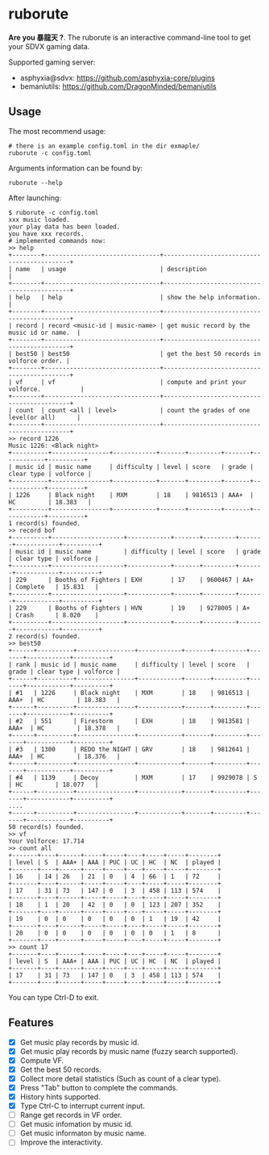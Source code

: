 # ruborute

**Are you 暴龍天 ?**. The ruborute is an interactive command-line tool to get your SDVX gaming data.

Supported gaming server:

- asphyxia@sdvx: https://github.com/asphyxia-core/plugins
- bemaniutils: https://github.com/DragonMinded/bemaniutils

## Usage

The most recommend usage:

```shell
# there is an example config.toml in the dir exmaple/
ruborute -c config.toml 
```

Arguments information can be found by:

```shell
ruborute --help
```

After launching: 

```
$ ruborute -c config.toml
xxx music loaded.
your play data has been loaded.
you have xxx records.
# implemented commands now:
>> help
+--------+--------------------------------+--------------------------------------------+
| name   | usage                          | description                                |
+--------+--------------------------------+--------------------------------------------+
| help   | help                           | show the help information.                 |
+--------+--------------------------------+--------------------------------------------+
| record | record <music-id | music-name> | get music record by the music id or name.  |
+--------+--------------------------------+--------------------------------------------+
| best50 | best50                         | get the best 50 records in volforce order. |
+--------+--------------------------------+--------------------------------------------+
| vf     | vf                             | compute and print your volforce.           |
+--------+--------------------------------+--------------------------------------------+
| count  | count <all | level>            | count the grades of one level(or all)      |
+--------+--------------------------------+--------------------------------------------+
>> record 1226
Music 1226: <Black night>
+----------+----------------+------------+-------+---------+-------+------------+----------+
| music id | music name     | difficulty | level | score   | grade | clear type | volforce |
+----------+----------------+------------+-------+---------+-------+------------+----------+
| 1226     | Black night    | MXM        | 18    | 9816513 | AAA+  | HC         | 18.383   |
+----------+----------------+------------+-------+---------+-------+------------+----------+
1 record(s) founded.
>> record bof
+----------+--------------------+------------+-------+---------+-------+------------+----------+
| music id | music name         | difficulty | level | score   | grade | clear type | volforce |
+----------+--------------------+------------+-------+---------+-------+------------+----------+
| 229      | Booths of Fighters | EXH        | 17    | 9600467 | AA+   | Complete   | 15.831   |
+----------+--------------------+------------+-------+---------+-------+------------+----------+
| 229      | Booths of Fighters | HVN        | 19    | 9278005 | A+    | Crash      | 8.020    |
+----------+--------------------+------------+-------+---------+-------+------------+----------+
2 record(s) founded.
>> best50
+------+----------+----------------+------------+-------+---------+-------+------------+----------+
| rank | music id | music name     | difficulty | level | score   | grade | clear type | volforce |
+------+----------+----------------+------------+-------+---------+-------+------------+----------+
| #1   | 1226     | Black night    | MXM        | 18    | 9816513 | AAA+  | HC         | 18.383   |
+------+----------+----------------+------------+-------+---------+-------+------------+----------+
| #2   | 551      | Firestorm      | EXH        | 18    | 9813581 | AAA+  | HC         | 18.378   |
+------+----------+----------------+------------+-------+---------+-------+------------+----------+
| #3   | 1300     | REDO the NIGHT | GRV        | 18    | 9812641 | AAA+  | HC         | 18.376   |
+------+----------+----------------+------------+-------+---------+-------+------------+----------+
| #4   | 1139     | Decoy          | MXM        | 17    | 9929078 | S     | HC         | 18.077   |
+------+----------+----------------+------------+-------+---------+-------+------------+----------+
....
+------+----------+----------------+------------+-------+---------+-------+------------+----------+
50 record(s) founded.
>> vf
Your Volforce: 17.714
>> count all
+-------+----+------+-----+-----+----+-----+-----+--------+
| level | S  | AAA+ | AAA | PUC | UC | HC  | NC  | played |
+-------+----+------+-----+-----+----+-----+-----+--------+
| 16    | 14 | 26   | 21  | 0   | 4  | 66  | 1   | 72     |
+-------+----+------+-----+-----+----+-----+-----+--------+
| 17    | 31 | 73   | 147 | 0   | 3  | 458 | 113 | 574    |
+-------+----+------+-----+-----+----+-----+-----+--------+
| 18    | 1  | 20   | 42  | 0   | 0  | 123 | 207 | 352    |
+-------+----+------+-----+-----+----+-----+-----+--------+
| 19    | 0  | 0    | 0   | 0   | 0  | 1   | 19  | 42     |
+-------+----+------+-----+-----+----+-----+-----+--------+
| 20    | 0  | 0    | 0   | 0   | 0  | 0   | 1   | 8      |
+-------+----+------+-----+-----+----+-----+-----+--------+
>> count 17
+-------+----+------+-----+-----+----+-----+-----+--------+
| level | S  | AAA+ | AAA | PUC | UC | HC  | NC  | played |
+-------+----+------+-----+-----+----+-----+-----+--------+
| 17    | 31 | 73   | 147 | 0   | 3  | 458 | 113 | 574    |
+-------+----+------+-----+-----+----+-----+-----+--------+
```

You can type Ctrl-D to exit.

## Features

- [x] Get music play records by music id.
- [x] Get music play records by music name (fuzzy search supported).
- [x] Compute VF.
- [x] Get the best 50 records.
- [x] Collect more detail statistics (Such as count of a clear type).
- [x] Press "Tab" button to complete the commands.
- [x] History hints supported.
- [x] Type Ctrl-C to interrupt current input.
- [ ] Range get records in VF order.
- [ ] Get music infomation by music id.
- [ ] Get music informaton by music name.
- [ ] Improve the interactivity.
